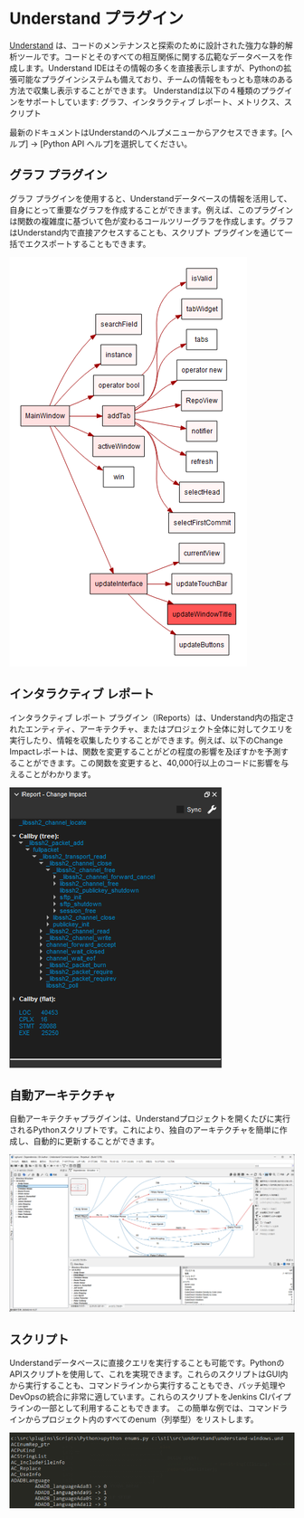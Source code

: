 # Understand プラグイン

[Understand](https://www.techmatrix.co.jp/product/understand/) は、コードのメンテナンスと探索のために設計された強力な静的解析ツールです。コードとそのすべての相互関係に関する広範なデータベースを作成します。Understand IDEはその情報の多くを直接表示しますが、Pythonの拡張可能なプラグインシステムも備えており、チームの情報をもっとも意味のある方法で収集し表示することができます。 Understandは以下の４種類のプラグインをサポートしています: グラフ、インタラクティブ レポート、メトリクス、スクリプト

最新のドキュメントはUnderstandのヘルプメニューからアクセスできます。[ヘルプ] -> [Python API ヘルプ]を選択してください。

## グラフ プラグイン
グラフ プラグインを使用すると、Understandデータベースの情報を活用して、自身にとって重要なグラフを作成することができます。例えば、このプラグインは関数の複雑度に基づいて色が変わるコールツリーグラフを作成します。グラフはUnderstand内で直接アクセスすることも、スクリプト プラグインを通じて一括でエクスポートすることもできます。 

![image ](.doc/193095922-cea89e3d-813d-4492-b90a-ef3a42210105.png)

## インタラクティブ レポート
インタラクティブ レポート プラグイン（IReports）は、Understand内の指定されたエンティティ、アーキテクチャ、またはプロジェクト全体に対してクエリを実行したり、情報を収集したりすることができます。例えば、以下のChange Impactレポートは、関数を変更することがどの程度の影響を及ぼすかを予測することができます。この関数を変更すると、40,000行以上のコードに影響を与えることがわかります。

![image](.doc/193100232-d82e65a9-dea5-48c1-94fe-0596e66442de.png)

## 自動アーキテクチャ
自動アーキテクチャプラグインは、Understandプロジェクトを開くたびに実行されるPythonスクリプトです。これにより、独自のアーキテクチャを簡単に作成し、自動的に更新することができます。

![image](.doc/git_author_jp.png)

## スクリプト
Understandデータベースに直接クエリを実行することも可能です。PythonのAPIスクリプトを使用して、これを実現できます。これらのスクリプトはGUI内から実行することも、コマンドラインから実行することもでき、バッチ処理やDevOpsの統合に非常に適しています。これらのスクリプトをJenkins CIパイプラインの一部として利用することもできます。
この簡単な例では、コマンドラインからプロジェクト内のすべてのenum（列挙型）をリストします。

![image](.doc/193142975-512082f8-b9c6-4fc1-b077-b5c5f450f00c.png)
